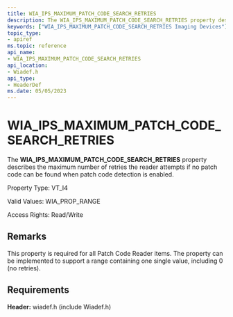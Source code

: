 ```yaml
---
title: WIA_IPS_MAXIMUM_PATCH_CODE_SEARCH_RETRIES
description: The WIA_IPS_MAXIMUM_PATCH_CODE_SEARCH_RETRIES property describes the maximum number of retries the reader attempts if no patch code can be found when patch code detection is enabled.
keywords: ["WIA_IPS_MAXIMUM_PATCH_CODE_SEARCH_RETRIES Imaging Devices"]
topic_type:
- apiref
ms.topic: reference
api_name:
- WIA_IPS_MAXIMUM_PATCH_CODE_SEARCH_RETRIES
api_location:
- Wiadef.h
api_type:
- HeaderDef
ms.date: 05/05/2023
---
```


# WIA_IPS_MAXIMUM_PATCH_CODE_SEARCH_RETRIES

The **WIA_IPS_MAXIMUM_PATCH_CODE_SEARCH_RETRIES** property describes the maximum number of retries the reader attempts if no patch code can be found when patch code detection is enabled.

Property Type: VT_I4

Valid Values: WIA_PROP_RANGE

Access Rights: Read/Write

## Remarks

This property is required for all Patch Code Reader items. The property can be implemented to support a range containing one single value, including 0 (no retries).

## Requirements

**Header:** wiadef.h (include Wiadef.h)
